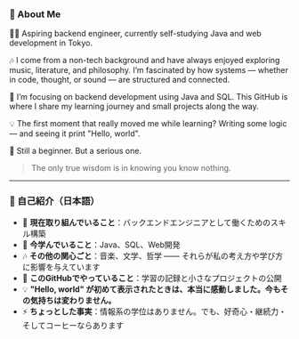 ### 👋 About Me

🧑‍💻 Aspiring backend engineer, currently self-studying Java and web development in Tokyo.

🎶 I come from a non-tech background and have always enjoyed exploring music, literature, and philosophy. I’m fascinated by how systems — whether in code, thought, or sound — are structured and connected.

🔧 I’m focusing on backend development using Java and SQL. This GitHub is where I share my learning journey and small projects along the way.

💡 The first moment that really moved me while learning? Writing some logic — and seeing it print "Hello, world".

📘 Still a beginner. But a serious one.

> The only true wisdom is in knowing you know nothing.


---

### 👋 自己紹介（日本語）

- 🔭 **現在取り組んでいること**：バックエンドエンジニアとして働くためのスキル構築  
- 🌱 **今学んでいること**：Java、SQL、Web開発
- 🎶 **その他の関心ごと**：音楽、文学、哲学 —— それらが私の考え方や学び方に影響を与えています  
- 📘 **このGitHubでやっていること**：学習の記録と小さなプロジェクトの公開  
- 💡 **"Hello, world" が初めて表示されたときは、本当に感動しました。今もその気持ちは変わりません。**  
- ⚡ **ちょっとした事実**：情報系の学位はありません。でも、好奇心・継続力・そしてコーヒーならあります  
